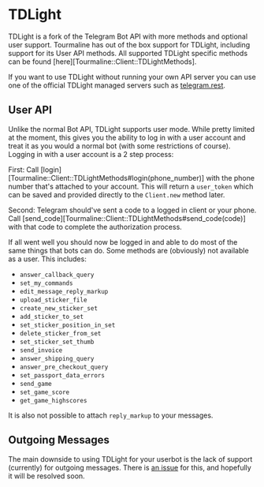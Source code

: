 # TDLight

TDLight is a fork of the Telegram Bot API with more methods and optional user support. Tourmaline has out of the box support for TDLight, including support for its User API methods. All supported TDLight specific methods can be found [here][Tourmaline::Client::TDLightMethods].

If you want to use TDLight without running your own API server you can use one of the official TDLight managed servers such as [telegram.rest](https://telegram.rest).

## User API

Unlike the normal Bot API, TDLight supports user mode. While pretty limited at the moment, this gives you the ability to log in with a user account and treat it as you would a normal bot (with some restrictions of course). Logging in with a user account is a 2 step process:

First: Call [login][Tourmaline::Client::TDLightMethods#login(phone_number)] with the phone number that's attached to your account. This will return a `user_token` which can be saved and provided directly to the `Client.new` method later.

Second: Telegram should've sent a code to a logged in client or your phone. Call [send_code][Tourmaline::Client::TDLightMethods#send_code(code)] with that code to complete the authorization process.

If all went well you should now be logged in and able to do most of the same things that bots can do. Some methods are (obviously) not available as a user. This includes:

- `answer_callback_query`
- `set_my_commands`
- `edit_message_reply_markup`
- `upload_sticker_file`
- `create_new_sticker_set`
- `add_sticker_to_set`
- `set_sticker_position_in_set`
- `delete_sticker_from_set`
- `set_sticker_set_thumb`
- `send_invoice`
- `answer_shipping_query`
- `answer_pre_checkout_query`
- `set_passport_data_errors`
- `send_game`
- `set_game_score`
- `get_game_highscores`

It is also not possible to attach `reply_markup` to your messages.

## Outgoing Messages

The main downside to using TDLight for your userbot is the lack of support (currently) for outgoing messages. There is [an issue](https://github.com/tdlight-team/tdlight-telegram-bot-api/issues/32) for this, and hopefully it will be resolved soon.